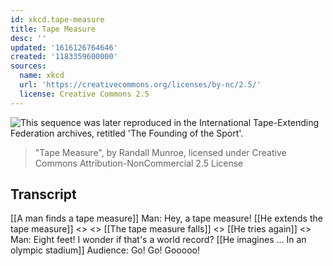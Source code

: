 ```yaml
---
id: xkcd.tape-measure
title: Tape Measure
desc: ''
updated: '1616126764646'
created: '1183359600000'
sources:
  name: xkcd
  url: 'https://creativecommons.org/licenses/by-nc/2.5/'
  license: Creative Commons 2.5
---
```

![This sequence was later reproduced in the International Tape-Extending Federation archives, retitled 'The Founding of the Sport'.](https://imgs.xkcd.com/comics/tape_measure.png)
> "Tape Measure", by Randall Munroe, licensed under Creative Commons Attribution-NonCommercial 2.5 License

## Transcript
[[A man finds a tape measure]]
Man: Hey, a tape measure!
[[He extends the tape measure]]
<<extend>> <<extend>>
[[The tape measure falls]]
<<clatter>>
[[He tries again]]
<<extend>>
Man: Eight feet!  I wonder if that's a world record?
[[He imagines ... In an olympic stadium]]
Audience:  Go!  Go!  Gooooo!
